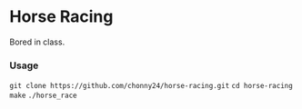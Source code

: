 # Horse Racing
Bored in class.

### Usage
`git clone https://github.com/chonny24/horse-racing.git`
`cd horse-racing`
`make`
`./horse_race`
